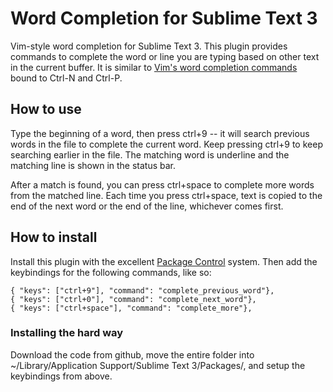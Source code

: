 # Word Completion for Sublime Text 3
Vim-style word completion for Sublime Text 3. This plugin provides commands to complete the word or line you are typing based on other text in the current buffer. It is similar to [Vim's word completion commands](http://vim.wikia.com/wiki/Any_word_completion) bound to Ctrl-N and Ctrl-P.

## How to use

Type the beginning of a word, then press ctrl+9 -- it will search previous words in the file to complete the current word. Keep pressing ctrl+9 to keep searching earlier in the file. The matching word is underline and the matching line is shown in the status bar.

After a match is found, you can press ctrl+space to complete more words from the matched line. Each time you press ctrl+space, text is copied to the end of the next word or the end of the line, whichever comes first.

## How to install

Install this plugin with the excellent [Package Control](https://packagecontrol.io/) system. Then add the keybindings for the following commands, like so:


    { "keys": ["ctrl+9"], "command": "complete_previous_word"},
    { "keys": ["ctrl+0"], "command": "complete_next_word"},
    { "keys": ["ctrl+space"], "command": "complete_more"},


### Installing the hard way

Download the code from github, move the entire folder into ~/Library/Application
Support/Sublime Text 3/Packages/, and setup the keybindings from above.
